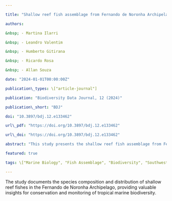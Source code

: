 ```yaml
---

title: "Shallow reef fish assemblage from Fernando de Noronha Archipelago, Southwest Atlantic"

authors:

&nbsp; - Martina Ilarri

&nbsp; - Leandro Valentim

&nbsp; - Humberto Gitirana

&nbsp; - Ricardo Rosa

&nbsp; - Allan Souza

date: "2024-01-01T00:00:00Z"

publication\_types: \["article-journal"]

publication: "Biodiversity Data Journal, 12 (2024)"

publication\_short: "BDJ"

doi: "10.3897/bdj.12.e133462"

url\_pdf: "https://doi.org/10.3897/bdj.12.e133462"

url\_doi: "https://doi.org/10.3897/bdj.12.e133462"

abstract: "This study presents the shallow reef fish assemblage from Fernando de Noronha Archipelago, located in the Southwest Atlantic, based on underwater visual census and additional records."

featured: true

tags: \["Marine Biology", "Fish Assemblage", "Biodiversity", "Southwest Atlantic"]

---
```


The study documents the species composition and distribution of shallow reef fishes in the Fernando de Noronha Archipelago, providing valuable insights for conservation and monitoring of tropical marine biodiversity.



